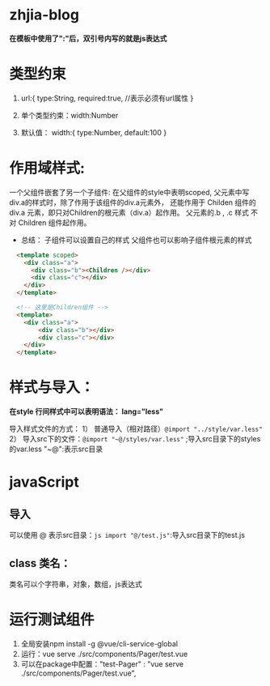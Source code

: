 # zhjia-blog

**在模板中使用了":"后，双引号内写的就是js表达式**

# 类型约束
  1. url:{
    type:String,
    required:true, //表示必须有url属性
  }

  2. 单个类型约束：width:Number

  3. 默认值：
    width:{
      type:Number,
      default:100
    }
    

# 作用域样式:

一个父组件嵌套了另一个子组件:
  在父组件的style中表明scoped, 父元素中写div.a的样式时，除了作用于该组件的div.a元素外，
  还能作用于 Childen 组件的 div.a 元素，即只对Children的根元素（div.a）起作用。
  父元素的.b , .c 样式 不对 Children 组件起作用。

* 总结：
  子组件可以设置自己的样式
  父组件也可以影响子组件根元素的样式

```html
  <template scoped>
    <div class="a">
      <div class="b"><Children /></div>
      <div class="c"></div>
    </div>
  </template>

  <!-- 这里是Children组件 -->
  <template>
    <div class="a">
        <div class="b"></div>
        <div class="c"></div>
    </div>
  </template>

```

# 样式与导入：

  **在style 行间样式中可以表明语法： lang="less"**

  导入样式文件的方式：
    1） 普通导入（相对路径）```@import "../style/var.less"```
    2） 导入src下的文件：```@import "~@/styles/var.less"``` ;导入src目录下的styles的var.less
        "~@":表示src目录


# javaScript 

  ## 导入
  可以使用 @ 表示src目录：```js import "@/test.js"```:导入src目录下的test.js

  ## class 类名：
  类名可以个字符串，对象，数组，js表达式 

  
# 运行测试组件  

  1. 全局安装npm install -g @vue/cli-service-global
  2. 运行：vue serve ./src/components/Pager/test.vue
  3. 可以在package中配置："test-Pager" : "vue serve  ./src/components/Pager/test.vue",